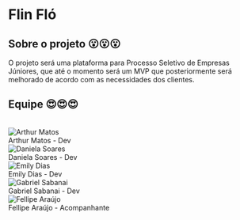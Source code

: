 # Flin Fló

## Sobre o projeto 😮😮😮

O projeto será uma plataforma para Processo Seletivo de Empresas Júniores, que até o momento será um MVP que posteriormente será melhorado de acordo com as necessidades dos clientes.

## Equipe 😍😍😍
<br />
<div class="container">
  <div class="row">
    <div class="col-sm container-img">
        <img src="https://avatars2.githubusercontent.com/u/64804162?s=400&u=94e4419b103745d8ef3e77fe56dc575e9a60ddc0&v=4" alt="Arthur Matos" class="img-thumbnail image">
        <div class="middle">
            <a href="https://github.com/Arthur-Matos" style="text-decoration:none">
                <div class="text">
                    Arthur Matos - Dev
                </div>
            </a>
        </div>
    </div>
    <div class="col-sm container-img">
        <img src="https://user-images.githubusercontent.com/52640974/103143511-582a5300-46f6-11eb-9a4b-3b1596549dee.png" alt="Daniela Soares" class="img-thumbnail image">  
        <div class="middle">
            <a href="https://github.com/daniso123" style="text-decoration:none">
                <div class="text">
                    Daniela Soares - Dev
                </div>
            </a>
        </div>
    </div> 
    <div class="col-sm container-img">
        <img src="https://avatars3.githubusercontent.com/u/52640974?s=400&u=78292e0e872227c1bc7da0352748d0a12306ea39&v=4" alt="Emily Dias" class="img-thumbnail image">
        <div class="middle">
            <a href="https://github.com/emysdias" style="text-decoration:none">
                <div class="text">
                    Emily Dias - Dev
                </div>
            </a>
        </div>
    </div>
    <div class="col-sm container-img">
        <img src="https://avatars2.githubusercontent.com/u/51263792?s=400&u=4470eb698201803b3b85c0fb7376e6ae8544b517&v=4" alt="Gabriel Sabanai" class="img-thumbnail image">
        <div class="middle">
            <a href="https://github.com/Sabanai104" style="text-decoration:none">
                <div class="text">
                Gabriel Sabanai - Dev
                </div>
            </a>
        </div>
    </div>
    <div class="col-sm container-img">
        <img src="https://avatars3.githubusercontent.com/u/46676030?s=400&u=b5d7f97152e013e7f92eac3a5c7308960e2c799f&v=4" alt="Fellipe Araújo" class="img-thumbnail image">
        <div class="middle">
            <a href="https://github.com/fellipe-araujo" style="text-decoration:none">
                <div class="text">
                Fellipe Araújo - Acompanhante
                </div>
            </a>
        </div>
    </div>
</div>